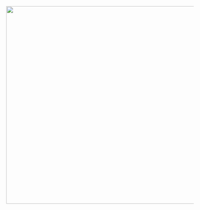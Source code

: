 <img width="530em" src="https://github-readme-stats.vercel.app/api/top-langs/?username=daniellucas04&show_icons=true&layout=compact&theme=dark"/>
